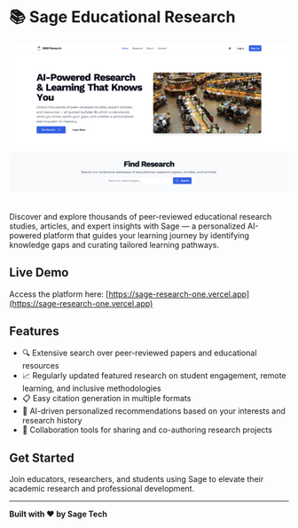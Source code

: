 # 📚 Sage Educational Research

<p align="center">
  <img src="https://github.com/rishirai13/SAGE-Research/blob/928d4d8e164cb4085b2f20bce4a40b02b5333f62/sage.png" alt="Sage Research Preview" width="700"/>
</p>

Discover and explore thousands of peer-reviewed educational research studies, articles, and expert insights with Sage — a personalized AI-powered platform that guides your learning journey by identifying knowledge gaps and curating tailored learning pathways.

## Live Demo
Access the platform here: [https://sage-research-one.vercel.app](https://sage-research-one.vercel.app)

## Features

- 🔍 Extensive search over peer-reviewed papers and educational resources  
- 📈 Regularly updated featured research on student engagement, remote learning, and inclusive methodologies  
- 📋 Easy citation generation in multiple formats  
- 🤖 AI-driven personalized recommendations based on your interests and research history  
- 🤝 Collaboration tools for sharing and co-authoring research projects  

## Get Started

Join educators, researchers, and students using Sage to elevate their academic research and professional development.

---

**Built with ❤️ by Sage Tech**
